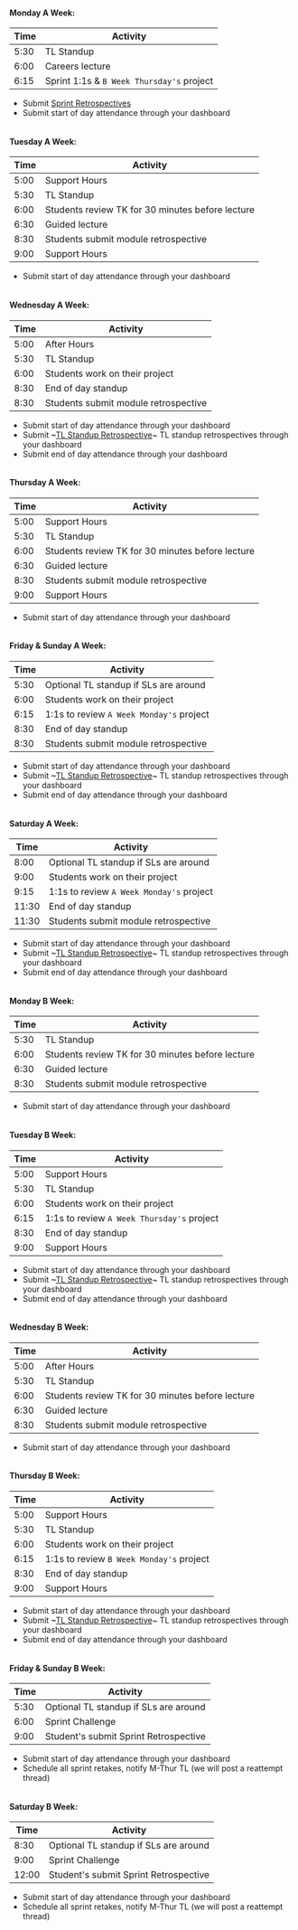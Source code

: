 #### Monday A Week:
| Time  | Activity
|---|---|
| 5:30  | TL Standup
| 6:00  | Careers lecture
| 6:15  | Sprint 1:1s & `B Week Thursday's` project

* Submit [Sprint Retrospectives](https://forms.lambdaschool.com/sprint-retrospective)
* Submit start of day attendance through your dashboard

```
```

#### Tuesday A Week:
| Time  | Activity
|---|---|
| 5:00 | Support Hours
| 5:30 | TL Standup
| 6:00 | Students review TK for 30 minutes before lecture
| 6:30 | Guided lecture
| 8:30 | Students submit module retrospective
| 9:00 | Support Hours

* Submit start of day attendance through your dashboard


```
```

#### Wednesday A Week:
| Time  | Activity
|---|---|
| 5:00 | After Hours
| 5:30 | TL Standup
| 6:00 | Students work on their project
| 8:30 | End of day standup
| 8:30 | Students submit module retrospective

* Submit start of day attendance through your dashboard
* Submit ~[TL Standup Retrospective](https://airtable.com/shripCmauVlvxNrAT)~ TL standup retrospectives through your dashboard
* Submit end of day attendance through your dashboard


```
```

#### Thursday A Week:
| Time  | Activity
|---|---|
| 5:00 | Support Hours
| 5:30 | TL Standup
| 6:00 | Students review TK for 30 minutes before lecture
| 6:30 | Guided lecture
| 8:30 | Students submit module retrospective
| 9:00 | Support Hours

* Submit start of day attendance through your dashboard


```
```

#### Friday & Sunday A Week:
| Time  | Activity
|---|---|
| 5:30 | Optional TL standup if SLs are around
| 6:00 | Students work on their project
| 6:15 | 1:1s to review `A Week Monday's` project
| 8:30 | End of day standup
| 8:30 | Students submit module retrospective

* Submit start of day attendance through your dashboard
* Submit ~[TL Standup Retrospective](https://airtable.com/shripCmauVlvxNrAT)~ TL standup retrospectives through your dashboard
* Submit end of day attendance through your dashboard


```
```

#### Saturday A Week:
| Time  | Activity
|---|---|
| 8:00  | Optional TL standup if SLs are around
| 9:00  | Students work on their project
| 9:15  | 1:1s to review `A Week Monday's` project
| 11:30 | End of day standup
| 11:30 | Students submit module retrospective

* Submit start of day attendance through your dashboard
* Submit ~[TL Standup Retrospective](https://airtable.com/shripCmauVlvxNrAT)~ TL standup retrospectives through your dashboard
* Submit end of day attendance through your dashboard


```
```

#### Monday B Week:
| Time  | Activity
|---|---|
| 5:30 | TL Standup
| 6:00 | Students review TK for 30 minutes before lecture
| 6:30 | Guided lecture
| 8:30 | Students submit module retrospective

* Submit start of day attendance through your dashboard


```
```

#### Tuesday B Week:
| Time  | Activity
|---|---|
| 5:00 | Support Hours
| 5:30 | TL Standup
| 6:00 | Students work on their project
| 6:15 | 1:1s to review `A Week Thursday's` project
| 8:30 | End of day standup
| 9:00 | Support Hours

* Submit start of day attendance through your dashboard
* Submit ~[TL Standup Retrospective](https://airtable.com/shripCmauVlvxNrAT)~ TL standup retrospectives through your dashboard
* Submit end of day attendance through your dashboard


```
```

#### Wednesday B Week:
| Time  | Activity
|---|---|
| 5:00 | After Hours
| 5:30 | TL Standup
| 6:00 | Students review TK for 30 minutes before lecture
| 6:30 | Guided lecture
| 8:30 | Students submit module retrospective

* Submit start of day attendance through your dashboard


```
```

#### Thursday B Week:
| Time  | Activity
|---|---|
| 5:00 | Support Hours
| 5:30 | TL Standup
| 6:00 | Students work on their project
| 6:15 | 1:1s to review `B Week Monday's` project
| 8:30 | End of day standup
| 9:00 | Support Hours

* Submit start of day attendance through your dashboard
* Submit ~[TL Standup Retrospective](https://airtable.com/shripCmauVlvxNrAT)~ TL standup retrospectives through your dashboard
* Submit end of day attendance through your dashboard


```
```

#### Friday & Sunday B Week:
| Time  | Activity
|---|---|
| 5:30 | Optional TL standup if SLs are around
| 6:00 | Sprint Challenge
| 9:00 | Student's submit Sprint Retrospective

* Submit start of day attendance through your dashboard
* Schedule all sprint retakes, notify M-Thur TL (we will post a reattempt thread)


```
```

#### Saturday B Week:
| Time  | Activity
|---|---|
| 8:30  | Optional TL standup if SLs are around
| 9:00  | Sprint Challenge
| 12:00 | Student's submit Sprint Retrospective

* Submit start of day attendance through your dashboard
* Schedule all sprint retakes, notify M-Thur TL (we will post a reattempt thread)
